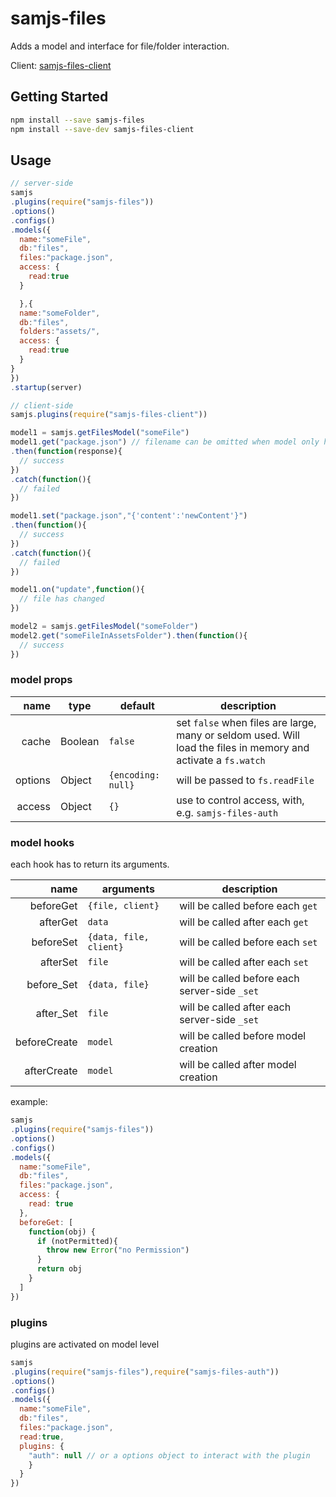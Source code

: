 # samjs-files

Adds a model and interface for file/folder interaction.

Client: [samjs-files-client](https://github.com/SAMjs/samjs-files-client)

## Getting Started
```sh
npm install --save samjs-files
npm install --save-dev samjs-files-client
```
## Usage

```js
// server-side
samjs
.plugins(require("samjs-files"))
.options()
.configs()
.models({
  name:"someFile",
  db:"files",
  files:"package.json",
  access: {
    read:true
  }

  },{
  name:"someFolder",
  db:"files",
  folders:"assets/",
  access: {
    read:true
  }
}
})
.startup(server)

// client-side
samjs.plugins(require("samjs-files-client"))

model1 = samjs.getFilesModel("someFile")
model1.get("package.json") // filename can be omitted when model only has one file
.then(function(response){
  // success
})
.catch(function(){
  // failed
})

model1.set("package.json","{'content':'newContent'}")
.then(function(){
  // success
})
.catch(function(){
  // failed
})

model1.on("update",function(){
  // file has changed
})

model2 = samjs.getFilesModel("someFolder")
model2.get("someFileInAssetsFolder").then(function(){
  // success
})
```

### model props

name | type | default | description
---: | --- | --- | ---
cache | Boolean | `false` | set `false` when files are large, many or seldom used. Will load the files in memory and activate a `fs.watch`
options | Object |`{encoding: null}` | will be passed to `fs.readFile`
access | Object | `{}` | use to control access, with, e.g. `samjs-files-auth`

### model hooks

each hook has to return its arguments.

name | arguments| description
---: | --- | ---
beforeGet | `{file, client}` | will be called before each `get`
afterGet | `data` | will be called after each `get`
beforeSet | `{data, file, client}` | will be called before each `set`
afterSet | `file` | will be called after each `set`
before_Set | `{data, file}` | will be called before each server-side `_set`
after_Set | `file` | will be called after each server-side `_set`
beforeCreate | `model` | will be called before model creation
afterCreate | `model` | will be called after model creation

example:
```js
samjs
.plugins(require("samjs-files"))
.options()
.configs()
.models({
  name:"someFile",
  db:"files",
  files:"package.json",
  access: {
    read: true
  },
  beforeGet: [
    function(obj) {
      if (notPermitted){
        throw new Error("no Permission")
      }
      return obj
    }
  ]
})
```

### plugins
plugins are activated on model level
```js
samjs
.plugins(require("samjs-files"),require("samjs-files-auth"))
.options()
.configs()
.models({
  name:"someFile",
  db:"files",
  files:"package.json",
  read:true,
  plugins: {
    "auth": null // or a options object to interact with the plugin
    }
  }
})
```
